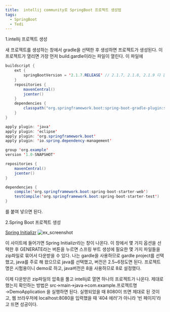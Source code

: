 ```yaml
---
title:  intellij community로 SpringBoot 프로젝트 생성법
tags:
  - SpringBoot
  - Tedi
---
```


1.intellij 프로젝트 생성

새 프로젝트를 생성하는 창에서 gradle을 선택한 후 생성하면 프로젝트가 생성된다. 이 프로젝트가 열리면 가장 먼저 build.gardle이라는 파일이 열린다. 이 파일에

```java
buildscript {
    ext {
        springBootVersion = '2.1.7.RELEASE' // 2.1.7, 2.1.8, 2.1.9 다 괜찮습니다.
    }
    repositories {
        mavenCentral()
        jcenter()
    }
    dependencies {
        classpath("org.springframework.boot:spring-boot-gradle-plugin:${springBootVersion}")
    }
}

apply plugin: 'java'
apply plugin: 'eclipse'
apply plugin: 'org.springframework.boot'
apply plugin: 'io.spring.dependency-management'

group 'org.example'
version '1.0-SNAPSHOT'

repositories {
    mavenCentral()
    jcenter()
}

dependencies {
    compile('org.springframework.boot:spring-boot-starter-web')
    testCompile('org.springframework.boot:spring-boot-starter-test')
}
```

를 붙여 넣으면 된다.

2.Spring Boot 프로젝트 생성

[Spring Initializr](https://start.spring.io/)
![ex_screenshot](https://www.google.com/url?sa=i&url=https%3A%2F%2Fspring.io%2Fprojects%2Fspring-boot&psig=AOvVaw1YUl1RZEN1cvI3XLEmn0vi&ust=1646015159293000&source=images&cd=vfe&ved=0CAgQjRxqFwoTCNigwLvqnvYCFQAAAAAdAAAAABAI)

이 사이트에 들어가면 Spring Initializr라는 창이 나온다. 이 창에서 몇 가지 옵션을 선택한 후 GENERATE라는 버튼을 누르면 스프링 부트 생성에 필요한 몇 가지 파일들을 zip파일로 묶어서 다운받을 수 있다. 나는 gardle을 사용하므로 gardle project를 선택했고, java를 주로 해 왔으므로 java를 선택했고, 버전은 2.5~6정도면 된다. 프로젝트명은 시험용이니 demo로 하고, java버전은 8을 사용하므로 8로 설정했다.

이제 다운받은 zip파일의 압축을 풀고 intellij로 열면 하나의 프로젝트가 나온다. 제대로 했는지 확인하는 방법은 src→main→java→com.example.프로젝트명→DemoApplication 을 실행하면 된다. 실행되었을 때 8080이 뜨면 제대로 된 것이고, 웹 브라우저에 localhost:8080을 입력했을 때 ‘404 에러’가 아니라 ‘빈 페이지’라고 뜨면 성공이다.

